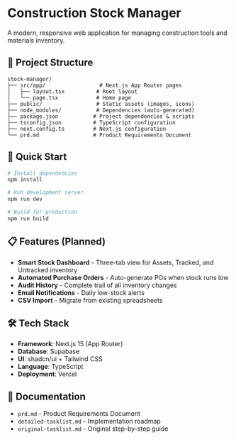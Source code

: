 # Construction Stock Manager

A modern, responsive web application for managing construction tools and materials inventory.

## 📁 Project Structure

```
stock-manager/
├── src/app/                 # Next.js App Router pages
│   ├── layout.tsx          # Root layout
│   └── page.tsx            # Home page
├── public/                 # Static assets (images, icons)
├── node_modules/           # Dependencies (auto-generated)
├── package.json           # Project dependencies & scripts
├── tsconfig.json          # TypeScript configuration
├── next.config.ts         # Next.js configuration
└── prd.md                 # Product Requirements Document
```

## 🚀 Quick Start

```bash
# Install dependencies
npm install

# Run development server
npm run dev

# Build for production
npm run build
```

## 📋 Features (Planned)

- **Smart Stock Dashboard** - Three-tab view for Assets, Tracked, and Untracked inventory
- **Automated Purchase Orders** - Auto-generate POs when stock runs low
- **Audit History** - Complete trail of all inventory changes
- **Email Notifications** - Daily low-stock alerts
- **CSV Import** - Migrate from existing spreadsheets

## 🛠 Tech Stack

- **Framework**: Next.js 15 (App Router)
- **Database**: Supabase
- **UI**: shadcn/ui + Tailwind CSS
- **Language**: TypeScript
- **Deployment**: Vercel

## 📖 Documentation

- `prd.md` - Product Requirements Document
- `detailed-tasklist.md` - Implementation roadmap
- `original-tasklist.md` - Original step-by-step guide